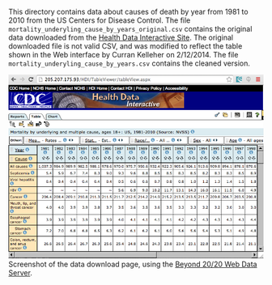 This directory contains data about causes of death by year from 1981 to 2010 from the US Centers for Disease Control. The file `mortality_underyling_cause_by_years_original.csv` contains the original data downloaded from the [Health Data Interactive Site](http://205.207.175.93/HDI/TableViewer/tableView.aspx). The original downloaded file is not valid CSV, and was modified to reflect the table shown in the Web interface by Curran Kelleher on 2/12/2014. The file `mortality_underyling_cause_by_years.csv` contains the cleaned version.

<img src="CDCMortalityUI.png"></img>
Screenshot of the data download page, using the [Beyond 20/20 Web Data Server](http://www.beyond2020.com/index.php/data-solutions/products/web-data-server).
